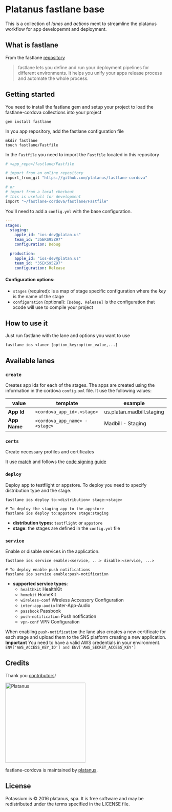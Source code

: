 # Platanus fastlane base

This is a collection of *lanes* and *actions* ment to streamline the
platanus workflow for app developemnt and deployment.

## What is fastlane

From the fastlane [repository][fastlane-repo]
> fastlane lets you define and run your deployment pipelines for different
> environments. It helps you unify your apps release process and automate the
> whole process.

## Getting started

You need to install the fastlane gem and setup your project to load the
fastlane-cordova collections into your project

    gem install fastlane

In you app repository, add the fastlane configuration file

```
mkdir fastlane
touch fastlane/Fastfile
```

In the `Fastfile` you need to import the `Fastfile` located in this repository

```ruby
# <app_repo>/fastlane/Fastfile

# import from an online repository
import_from_git "https://github.com/platanus/fastlane-cordova"

# or
# import from a local checkout
# this is usefull for development
import "~/fastlane-cordova/fastlane/Fastfile"
```

You'll need to add a `config.yml` with the base configuration.

```yml
---
stages:
  staging:
    apple_id: "ios-dev@platan.us"
    team_id: "35EKS95Z97"
    configuration: Debug

  production:
    apple_id: "ios-dev@platan.us"
    team_id: "35EKS95Z97"
    configuration: Release
```

#### Configuration options:

- `stages` (required): is a map of stage specific configuration where the *key* is
the name of the stage
- `configuration` (optional): `[Debug, Release]` is the configuration that xcode
will use to compile your project

## How to use it

Just run fastlane with the lane and options you want to use

    fastlane ios <lane> [option_key:option_value,...]

## Available lanes

### `create`

Creates app ids for each of the stages. The apps are created using the
information in the cordova `config.xml` file. It use the following values:

| value | template | example |
| ----- | -------- | ------- |
| **App Id** | `<cordova_app_id>.<stage>` | us.platan.madbill.staging |
| **App Name** | `<cordova_app_name> - <stage>` | Madbill - Staging |

### `certs`

Create necessary profiles and certificates

It use [match][fastlane-match] and follows the [code signing guide][codesigning-guide]

### `deploy`

Deploy app to testflight or appstore. To deploy you need to specify
distribution type and the stage.

```shell
fastlane ios deploy to:<distribution> stage:<stage>

# To deploy the staging app to the appstore
fastlane ios deploy to:appstore stage:staging
```

- **distribution types**: `testflight` or `appstore`
- **stage**: the stages are defined in the `config.yml` file

### `service`

Enable or disable services in the application.

```shell
fastlane ios service enable:<service, ...> disable:<service, ...>

# To deploy enable push notifications
fastlane ios service enable:push-notification
```

- **supported service types**:
  - `healthkit` HealthKit
  - `homekit` HomeKit
  - `wireless-conf` Wireless Accessory Configuration
  - `inter-app-audio` Inter-App-Audio
  - `passbook` Passbook
  - `push-notification` Push notification
  - `vpn-conf` VPN Configuration

When enabling `push-notification` the lane also creates a new certificate for
each stage and upload them to the SNS platform creating a new application.
**Important** You need to have a valid AWS credentials in your environment. `ENV['AWS_ACCESS_KEY_ID'] and ENV['AWS_SECRET_ACCESS_KEY']`



[fastlane-repo]: https://github.com/fastlane/fastlane
[fastlane-match]: https://github.com/fastlane/match
[codesigning-guide]: https://codesigning.guide

## Credits

Thank you [contributors](https://github.com/platanus/fastlane-cordova/graphs/contributors)!

<img src="http://platan.us/gravatar_with_text.png" alt="Platanus" width="250"/>

fastlane-cordova is maintained by [platanus](http://platan.us).

## License

Potassium is © 2016 platanus, spa. It is free software and may be redistributed under the terms specified in the LICENSE file.
